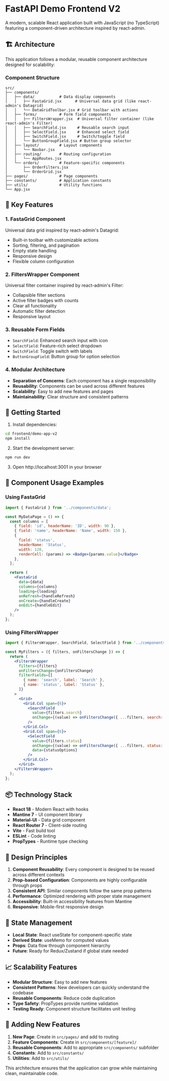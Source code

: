 # FastAPI Demo Frontend V2

A modern, scalable React application built with JavaScript (no TypeScript) featuring a component-driven architecture inspired by react-admin.

## 🏗️ Architecture

This application follows a modular, reusable component architecture designed for scalability:

### Component Structure

```
src/
├── components/
│   ├── data/           # Data display components
│   │   ├── FastaGrid.jsx      # Universal data grid (like react-admin's Datagrid)
│   │   └── DataGridToolbar.jsx # Grid toolbar with actions
│   ├── forms/          # Form field components
│   │   ├── FiltersWrapper.jsx  # Universal filter container (like react-admin's Filter)
│   │   ├── SearchField.jsx     # Reusable search input
│   │   ├── SelectField.jsx     # Enhanced select field
│   │   ├── SwitchField.jsx     # Switch/toggle field
│   │   └── ButtonGroupField.jsx # Button group selector
│   ├── layout/         # Layout components
│   │   └── Navbar.jsx
│   ├── routing/        # Routing configuration
│   │   └── AppRoutes.jsx
│   └── orders/         # Feature-specific components
│       ├── OrderFilters.jsx
│       └── OrderGrid.jsx
├── pages/              # Page components
├── constants/          # Application constants
├── utils/              # Utility functions
└── App.jsx
```

## 🎯 Key Features

### 1. FastaGrid Component
Universal data grid inspired by react-admin's Datagrid:
- Built-in toolbar with customizable actions
- Sorting, filtering, and pagination
- Empty state handling
- Responsive design
- Flexible column configuration

### 2. FiltersWrapper Component
Universal filter container inspired by react-admin's Filter:
- Collapsible filter sections
- Active filter badges with counts
- Clear all functionality
- Automatic filter detection
- Responsive layout

### 3. Reusable Form Fields
- `SearchField`: Enhanced search input with icon
- `SelectField`: Feature-rich select dropdown
- `SwitchField`: Toggle switch with labels
- `ButtonGroupField`: Button group for option selection

### 4. Modular Architecture
- **Separation of Concerns**: Each component has a single responsibility
- **Reusability**: Components can be used across different features
- **Scalability**: Easy to add new features and pages
- **Maintainability**: Clear structure and consistent patterns

## 🚀 Getting Started

1. Install dependencies:
```bash
cd frontend/demo-app-v2
npm install
```

2. Start the development server:
```bash
npm run dev
```

3. Open http://localhost:3001 in your browser

## 🔧 Component Usage Examples

### Using FastaGrid

```jsx
import { FastaGrid } from '../components/data';

const MyDataPage = () => {
  const columns = [
    { field: 'id', headerName: 'ID', width: 90 },
    { field: 'name', headerName: 'Name', width: 150 },
    { 
      field: 'status', 
      headerName: 'Status', 
      width: 120,
      renderCell: (params) => <Badge>{params.value}</Badge>
    },
  ];

  return (
    <FastaGrid
      data={data}
      columns={columns}
      loading={loading}
      onRefresh={handleRefresh}
      onCreate={handleCreate}
      onEdit={handleEdit}
    />
  );
};
```

### Using FiltersWrapper

```jsx
import { FiltersWrapper, SearchField, SelectField } from '../components/forms';

const MyFilters = ({ filters, onFiltersChange }) => {
  return (
    <FiltersWrapper
      filters={filters}
      onFiltersChange={onFiltersChange}
      filterFields={[
        { name: 'search', label: 'Search' },
        { name: 'status', label: 'Status' },
      ]}
    >
      <Grid>
        <Grid.Col span={6}>
          <SearchField
            value={filters.search}
            onChange={(value) => onFiltersChange({ ...filters, search: value })}
          />
        </Grid.Col>
        <Grid.Col span={6}>
          <SelectField
            value={filters.status}
            onChange={(value) => onFiltersChange({ ...filters, status: value })}
            data={statusOptions}
          />
        </Grid.Col>
      </Grid>
    </FiltersWrapper>
  );
};
```

## 📦 Technology Stack

- **React 18** - Modern React with hooks
- **Mantine 7** - UI component library
- **Material-UI** - Data grid component
- **React Router 7** - Client-side routing
- **Vite** - Fast build tool
- **ESLint** - Code linting
- **PropTypes** - Runtime type checking

## 🎨 Design Principles

1. **Component Reusability**: Every component is designed to be reused across different contexts
2. **Prop-based Configuration**: Components are highly configurable through props
3. **Consistent API**: Similar components follow the same prop patterns
4. **Performance**: Optimized rendering with proper state management
5. **Accessibility**: Built-in accessibility features from Mantine
6. **Responsive**: Mobile-first responsive design

## 🔄 State Management

- **Local State**: React useState for component-specific state
- **Derived State**: useMemo for computed values
- **Props**: Data flow through component hierarchy
- **Future**: Ready for Redux/Zustand if global state needed

## 📈 Scalability Features

- **Modular Structure**: Easy to add new features
- **Consistent Patterns**: New developers can quickly understand the codebase
- **Reusable Components**: Reduce code duplication
- **Type Safety**: PropTypes provide runtime validation
- **Testing Ready**: Component structure facilitates unit testing

## 🧩 Adding New Features

1. **New Page**: Create in `src/pages/` and add to routing
2. **Feature Components**: Create in `src/components/[feature]/`
3. **Reusable Components**: Add to appropriate `src/components/` subfolder
4. **Constants**: Add to `src/constants/`
5. **Utilities**: Add to `src/utils/`

This architecture ensures that the application can grow while maintaining clean, maintainable code.
